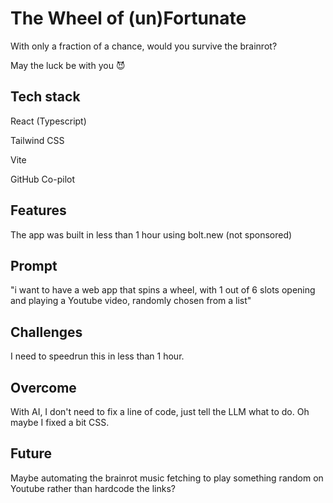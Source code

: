 # The Wheel of (un)Fortunate

With only a fraction of a chance, would you survive the brainrot?

May the luck be with you 😈

## Tech stack
React (Typescript)

Tailwind CSS

Vite

GitHub Co-pilot

## Features
The app was built in less than 1 hour using bolt.new (not sponsored)

## Prompt
"i want to have a web app that spins a wheel, with 1 out of 6 slots opening and playing a Youtube video, randomly chosen from a list"

## Challenges
I need to speedrun this in less than 1 hour.

## Overcome
With AI, I don't need to fix a line of code, just tell the LLM what to do. Oh maybe I fixed a bit CSS.

## Future
Maybe automating the brainrot music fetching to play something random on Youtube rather than hardcode the links?

